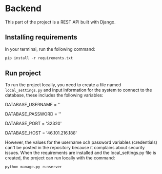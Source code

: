 # Backend

This part of the project is a REST API built with Django.

## Installing requirements

In your terminal, run the following command:

```python
pip install -r requirements.txt
```

## Run project

To run the project locally, you need to create a file named `local_settings.py` and input information for the system to connect to the database, these includes the following variables:

DATABASE_USERNAME = ''

DATABASE_PASSWORD = ''

DATABASE_PORT = '32320'

DATABASE_HOST = '46.101.216.188'

However, the values for the username och password variables (credentials) can't be posted in the repository because it complains about security issues.
When the requirements are installed and the local_settings.py file is created, the project can run locally with the command:

```python
python manage.py runserver
```
